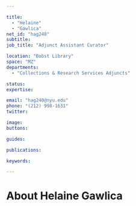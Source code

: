 ```yaml
---

title:
  - "Helaine"
  - "Gawlica"
net_id: "hag240"
subtitle: 
job_title: "Adjunct Assistant Curator"

location: "Bobst Library"
space: "MZ"
departments:
  - "Collections & Research Services Adjuncts"

status: 
expertise:

email: "hag240@nyu.edu"
phone: "(212) 998-1631"
twitter: 

image: 
buttons:

guides:

publications:

keywords:

---
```


# About Helaine Gawlica


